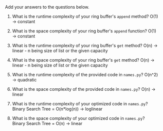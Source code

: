 Add your answers to the questions below.

1. What is the runtime complexity of your ring buffer's `append` method?
O(1) -> constant

2. What is the space complexity of your ring buffer's `append` function?
O(1) -> constant

3. What is the runtime complexity of your ring buffer's `get` method?
O(n) -> linear - n being size of list or the given capacity

4. What is the space complexity of your ring buffer's `get` method?
O(n) -> linear - n being size of list or the given capacity

5. What is the runtime complexity of the provided code in `names.py`?
O(n^2) -> quadratic

6. What is the space complexity of the provided code in `names.py`?
O(n) -> linear

7. What is the runtime complexity of your optimized code in `names.py`?
Binary Search Tree = O(n*log(n)) -> loglinear

8. What is the space complexity of your optimized code in `names.py`?
Binary Search Tree = O(n) -> linear
